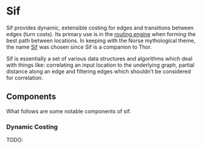 # Sif #

Sif provides dynamic, extensible costing for edges and transitions between edges (turn costs). Its primary use is in the [routing engine](https://github.com/valhalla/thor) when forming the best path between locations. In keeping with the Norse mythological theme, the name [Sif](http://en.wikipedia.org/wiki/Sif) was chosen since Sif is a companion to Thor.

Sif is essentially a set of various data structures and algorithms which deal with things like: correlating an input location to the underlying graph, partial distance along an edge and filtering edges which shouldn't be considered for correlation.

## Components ##

What follows are some notable components of sif.

### Dynamic Costing ###

TODO:
